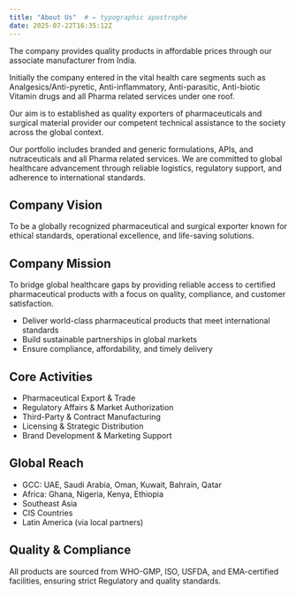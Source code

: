 ```yaml
---
title: "About Us"  # ← typographic apostrophe
date: 2025-07-22T16:35:12Z
---
```


The company provides quality products in affordable prices through our associate manufacturer from India. 

Initially the company entered in the vital health care segments such as Analgesics/Anti-pyretic, Anti-inflammatory, Anti-parasitic, Anti-biotic Vitamin drugs and all Pharma related services under one roof.

Our aim is to established as quality exporters of pharmaceuticals and surgical material provider our competent technical assistance to the society across the global context.

Our portfolio includes branded and generic formulations, APIs, and nutraceuticals and all Pharma related services. We are committed to global healthcare advancement through reliable logistics, regulatory support, and adherence to international standards.

## Company Vision
To be a globally recognized pharmaceutical and surgical exporter known for ethical standards, operational excellence, and life-saving solutions.

## Company Mission 
To bridge global healthcare gaps by providing reliable access to certified pharmaceutical products with a focus on quality, compliance, and customer satisfaction.
- Deliver world-class pharmaceutical products that meet international standards
- Build sustainable partnerships in global markets
- Ensure compliance, affordability, and timely delivery

## Core Activities
- Pharmaceutical Export & Trade
- Regulatory Affairs & Market Authorization
- Third-Party & Contract Manufacturing
- Licensing & Strategic Distribution
- Brand Development & Marketing Support

## Global Reach
- GCC: UAE, Saudi Arabia, Oman, Kuwait, Bahrain, Qatar
- Africa: Ghana, Nigeria, Kenya, Ethiopia
- Southeast Asia
- CIS Countries
- Latin America (via local partners)

## Quality & Compliance
All products are sourced from WHO-GMP, ISO, USFDA, and EMA-certified facilities, ensuring strict Regulatory and quality standards.